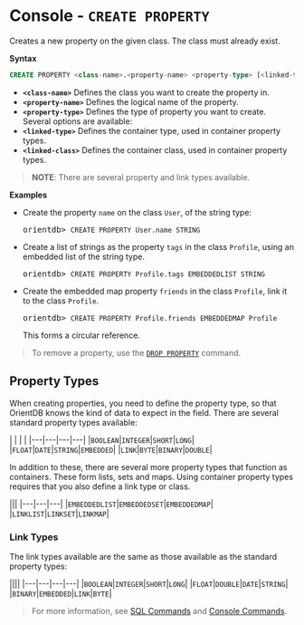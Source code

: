 <!-- proofread 2015-01-07 SAM -->

# Console - `CREATE PROPERTY`

Creates a new property on the given class. The class must already exist.

**Syntax**

```sql
CREATE PROPERTY <class-name>.<property-name> <property-type> [<linked-type>][ <linked-class>]
```

- **`<class-name>`** Defines the class you want to create the property in.
- **`<property-name>`** Defines the logical name of the property.
- **`<property-type>`** Defines the type of property you want to create.  Several options are available:
 - **`<linked-type>`** Defines the container type, used in container property types.
 - **`<linked-class>`** Defines the container class, used in container property types.

>**NOTE**: There are several property and link types available. 

**Examples**

- Create the property `name` on the class `User`, of the string type:

  <pre>
  orientdb> <code class="lang-sql userinput">CREATE PROPERTY User.name STRING</code>
  </pre>

- Create a list of strings as the property `tags` in the class `Profile`, using an embedded list of the string type.

  <pre>
  orientdb> <code class="lang-sql userinput">CREATE PROPERTY Profile.tags EMBEDDEDLIST STRING</code>
  </pre>

- Create the embedded map property `friends` in the class `Profile`, link it to the class `Profile`.

  <pre>
  orientdb> <code class="lang-sql userinput">CREATE PROPERTY Profile.friends EMBEDDEDMAP Profile</code>
  </pre>

  This forms a circular reference.


>To remove a property, use the [`DROP PROPERTY`](SQL-Drop-Property.md) command.  

## Property Types

When creating properties, you need to define the property type, so that OrientDB knows the kind of data to expect in the field.  There are several standard property types available:

| | | |
|---|---|---|---|
|`BOOLEAN`|`INTEGER`|`SHORT`|`LONG`|
|`FLOAT`|`DATE`|`STRING`|`EMBEDDED`|
|`LINK`|`BYTE`|`BINARY`|`DOUBLE`|

In addition to these, there are several more property types that function as containers. These form lists, sets and maps. Using container property types requires that you also define a link type or class.

|||
|---|---|---|
|`EMBEDDEDLIST`|`EMBEDDEDSET`|`EMBEDDEDMAP`|
|`LINKLIST`|`LINKSET`|`LINKMAP`| 

### Link Types

The link types available are the same as those available as the standard property types:

||||
|---|---|---|---|
|`BOOLEAN`|`INTEGER`|`SHORT`|`LONG`|
|`FLOAT`|`DOUBLE`|`DATE`|`STRING`|
|`BINARY`|`EMBEDDED`|`LINK`|`BYTE`|


>For more information, see [SQL Commands](Commands.md) and [Console Commands](Console-Commands.md).


